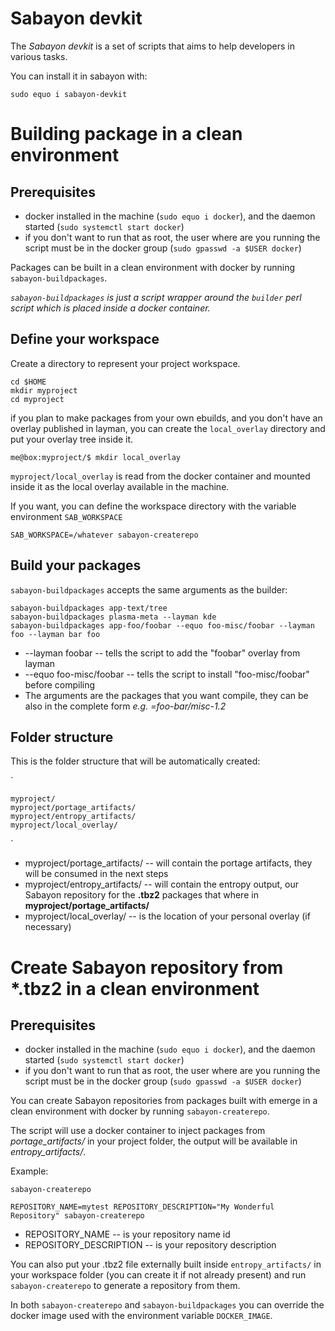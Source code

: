 # Sabayon devkit

The *Sabayon devkit* is a set of scripts that aims to help developers in various tasks.

You can install it in sabayon with:

`
sudo equo i sabayon-devkit
`

# Building package in a clean environment

## Prerequisites

* docker installed in the machine (`sudo equo i docker`), and the daemon started (`sudo systemctl start docker`)
* if you don't want to run that as root, the user where are you running the script must be in the docker group (`sudo gpasswd -a $USER docker`)

Packages can be built in a clean environment with docker by running `sabayon-buildpackages`.

*`sabayon-buildpackages` is just a script wrapper around the `builder` perl script which is placed inside a docker container.*

## Define your workspace

Create a directory to represent your project workspace.



    cd $HOME
    mkdir myproject
    cd myproject


if you plan to make packages from your own ebuilds, and you don't have an overlay published in layman, you can create the `local_overlay` directory and put your overlay tree inside it.



    me@box:myproject/$ mkdir local_overlay


`myproject/local_overlay` is read from the docker container and mounted inside it as the local overlay available in the machine.

If you want, you can define the workspace directory with the variable environment `SAB_WORKSPACE`

`SAB_WORKSPACE=/whatever sabayon-createrepo`

## Build your packages

`sabayon-buildpackages` accepts the same arguments as the builder:


    sabayon-buildpackages app-text/tree
    sabayon-buildpackages plasma-meta --layman kde
    sabayon-buildpackages app-foo/foobar --equo foo-misc/foobar --layman foo --layman bar foo


* --layman foobar -- tells the script to add the "foobar" overlay from layman 
* --equo foo-misc/foobar -- tells the script to install "foo-misc/foobar" before compiling
* The arguments are the packages that you want compile, they can be also in the complete form *e.g. =foo-bar/misc-1.2*


## Folder structure

This is the folder structure that will be automatically created:

`

    myproject/ 
    myproject/portage_artifacts/
    myproject/entropy_artifacts/
    myproject/local_overlay/
`

* myproject/portage\_artifacts/ -- will contain the portage artifacts, they will be consumed in the next steps
* myproject/entropy\_artifacts/ -- will contain the entropy output, our Sabayon repository for the **.tbz2** packages that where in **myproject/portage_artifacts/**
* myproject/local_overlay/ -- is the location of your personal overlay (if necessary)


# Create Sabayon repository from *.tbz2 in a clean environment

## Prerequisites

* docker installed in the machine (`sudo equo i docker`), and the daemon started (`sudo systemctl start docker`)
* if you don't want to run that as root, the user where are you running the script must be in the docker group (`sudo gpasswd -a $USER docker`)

You can create Sabayon repositories from packages built with emerge in a clean environment with docker by running `sabayon-createrepo`.

The script will use a docker container to inject packages from  *portage_artifacts/*  in your project folder, the output will be available in *entropy_artifacts/*.

Example:

    sabayon-createrepo

    REPOSITORY_NAME=mytest REPOSITORY_DESCRIPTION="My Wonderful Repository" sabayon-createrepo
    
* REPOSITORY_NAME -- is your repository name id
* REPOSITORY_DESCRIPTION -- is your repository description

You can also put your .tbz2 file externally built inside `entropy_artifacts/` in your workspace folder (you can create it if not already present)  and run `sabayon-createrepo` to generate a repository from them.

In both `sabayon-createrepo` and `sabayon-buildpackages` you can override the docker image used with the environment variable `DOCKER_IMAGE`.
